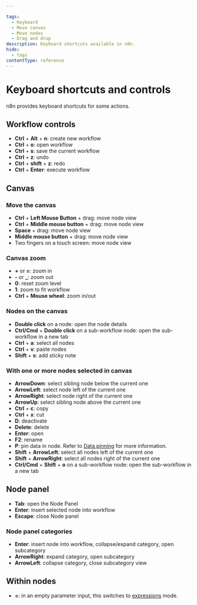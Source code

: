 ```yaml
---

tags:
  - Keyboard
  - Move canvas
  - Move nodes
  - Drag and drop
description: Keyboard shortcuts available in n8n.
hide:
  - tags
contentType: reference
---
```


# Keyboard shortcuts and controls

n8n provides keyboard shortcuts for some actions.

## Workflow controls
 
 - **Ctrl** + **Alt** + **n**: create new workflow
 - **Ctrl** + **o**: open workflow
 - **Ctrl** + **s**: save the current workflow 
 - **Ctrl** + **z**: undo
 - **Ctrl** + **shift** + **z**: redo
 - **Ctrl** + **Enter**: execute workflow

## Canvas

### Move the canvas

 - **Ctrl** + **Left Mouse Button** + drag: move node view
 - **Ctrl** + **Middle mouse button** + drag: move node view
 - **Space** + drag: move node view
 - **Middle mouse button** + drag: move node view
 - Two fingers on a touch screen: move node view

### Canvas zoom

- **+** or **=**: zoom in
- **-** or **_**: zoom out
- **0**: reset zoom level
- **1**: zoom to fit workflow
- **Ctrl** + **Mouse wheel**: zoom in/out

### Nodes on the canvas

- **Double click** on a node: open the node details
- **Ctrl/Cmd** + **Double click** on a sub-workflow node: open the sub-workflow in a new tab
- **Ctrl** + **a**: select all nodes
- **Ctrl** + **v**: paste nodes
- **Shift** + **s**: add sticky note

### With one or more nodes selected in canvas

 - **ArrowDown**: select sibling node below the current one
 - **ArrowLeft**: select node left of the current one
 - **ArrowRight**: select node right of the current one
 - **ArrowUp**: select sibling node above the current one
 - **Ctrl** + **c**: copy
 - **Ctrl** + **x**: cut
 - **D**: deactivate
 - **Delete**: delete
 - **Enter**: open
 - **F2**: rename
 - **P**: pin data in node. Refer to [Data pinning](/data/data-pinning.md) for more information.
 - **Shift** + **ArrowLeft**: select all nodes left of the current one
 - **Shift** + **ArrowRight**: select all nodes right of the current one
 - **Ctrl/Cmd** + **Shift** + **o** on a sub-workflow node: open the sub-workflow in a new tab 

## Node panel

 - **Tab**: open the Node Panel
 - **Enter**: insert selected node into workflow
 - **Escape**: close Node panel

### Node panel categories

- **Enter**: insert node into workflow, collapse/expand category, open subcategory
- **ArrowRight**: expand category, open subcategory 
- **ArrowLeft**: collapse category, close subcategory view

## Within nodes

- **=**: in an empty parameter input, this switches to [expressions](/glossary.md#expression-n8n) mode.
